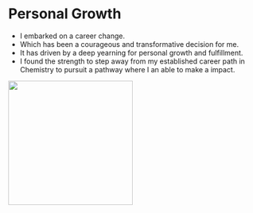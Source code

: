 # Personal Growth 
 - I embarked on a career change.
 - Which has been a courageous and transformative decision for me.
 - It has driven by a deep yearning for personal growth and fulfillment. 
 - I found the strength to step away from my established career path in
 Chemistry to pursuit a pathway where I an able to make a impact.
 
 <img src="https://images.squarespace-cdn.com/content/v1/5d30c8509bab6100015b1f22/5ce72dbb-134f-4313-8432-86be52f99cec/anna1.jpg" height=250px>